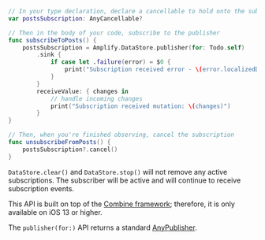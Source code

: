 ```swift
// In your type declaration, declare a cancellable to hold onto the subscription
var postsSubscription: AnyCancellable?

// Then in the body of your code, subscribe to the publisher
func subscribeToPosts() {
    postsSubscription = Amplify.DataStore.publisher(for: Todo.self)
        .sink {
            if case let .failure(error) = $0 {
                print("Subscription received error - \(error.localizedDescription)")
            }
        }
        receiveValue: { changes in
            // handle incoming changes
            print("Subscription received mutation: \(changes)")
        }
}

// Then, when you're finished observing, cancel the subscription
func unsubscribeFromPosts() {
    postsSubscription?.cancel()
}
```

<amplify-callout>

`DataStore.clear()` and `DataStore.stop()` will not remove any active subscriptions. The subscriber will be active and will continue to receive subscription events.

</amplify-callout>


<amplify-callout>

This API is built on top of the [Combine framework](https://developer.apple.com/documentation/combine); therefore, it is only available on iOS 13 or higher.

The `publisher(for:)` API returns a standard [AnyPublisher](https://developer.apple.com/documentation/combine/anypublisher).

</amplify-callout>
